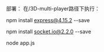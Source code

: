 部署：
在/3D-multi-player路径下执行：

  npm install express@4.15.2 --save

  npm install socket.io@2.2.0 --save

  node app.js
